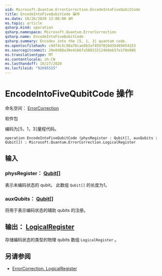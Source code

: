 ```yaml
---
uid: Microsoft.Quantum.ErrorCorrection.EncodeIntoFiveQubitCode
title: EncodeIntoFiveQubitCode 操作
ms.date: 10/26/2020 12:00:00 AM
ms.topic: article
qsharp.kind: operation
qsharp.namespace: Microsoft.Quantum.ErrorCorrection
qsharp.name: EncodeIntoFiveQubitCode
qsharp.summary: Encodes into the ⟦5, 1, 3⟧ quantum code.
ms.openlocfilehash: c9df4c5c98a78cae8b3af4597020d35469454153
ms.sourcegitcommit: 29e0d88a30e4166fa580132124b0eb57e1f0e986
ms.translationtype: MT
ms.contentlocale: zh-CN
ms.lasthandoff: 10/27/2020
ms.locfileid: "92695515"
---
```

# <a name="encodeintofivequbitcode-operation"></a>EncodeIntoFiveQubitCode 操作

命名空间： [ErrorCorrection](xref:Microsoft.Quantum.ErrorCorrection)

软件包 [](https://nuget.org/packages/)


编码为⟦5，1，3⟧量程代码。

```qsharp
operation EncodeIntoFiveQubitCode (physRegister : Qubit[], auxQubits : Qubit[]) : Microsoft.Quantum.ErrorCorrection.LogicalRegister
```


## <a name="input"></a>输入

### <a name="physregister--qubit"></a>physRegister： [Qubit](xref:microsoft.quantum.lang-ref.qubit)[]

表示未编码状态的 qubit。 此数组 `Qubit[]` 的长度为1。


### <a name="auxqubits--qubit"></a>auxQubits： [Qubit](xref:microsoft.quantum.lang-ref.qubit)[]

将用于表示编码状态的辅助 qubits 的注册。



## <a name="output--logicalregister"></a>输出： [LogicalRegister](xref:Microsoft.Quantum.ErrorCorrection.LogicalRegister)

存储编码状态的类型的物理 qubits 数组 `LogicalRegister` 。

## <a name="see-also"></a>另请参阅

- [ErrorCorrection. LogicalRegister](xref:Microsoft.Quantum.ErrorCorrection.LogicalRegister)